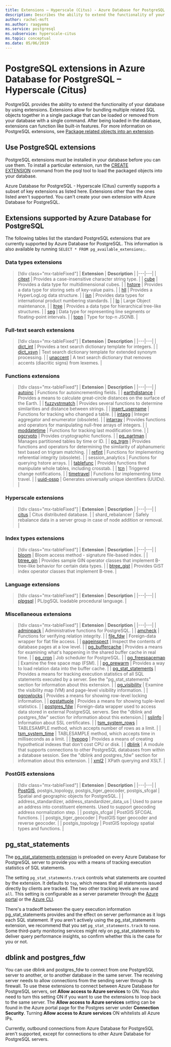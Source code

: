 ```yaml
---
title: Extensions – Hyperscale (Citus) - Azure Database for PostgreSQL
description: Describes the ability to extend the functionality of your database by using extensions in Azure Database for PostgreSQL - Hyperscale (Citus)
author: rachel-msft
ms.author: raagyema
ms.service: postgresql
ms.subservice: hyperscale-citus
ms.topic: conceptual
ms.date: 05/06/2019
---
```

# PostgreSQL extensions in Azure Database for PostgreSQL – Hyperscale (Citus)

PostgreSQL provides the ability to extend the functionality of your database by using extensions. Extensions allow for bundling multiple related SQL objects together in a single package that can be loaded or removed from your database with a single command. After being loaded in the database, extensions can function like built-in features. For more information on PostgreSQL extensions, see [Package related objects into an extension](https://www.postgresql.org/docs/current/static/extend-extensions.html).

## Use PostgreSQL extensions

PostgreSQL extensions must be installed in your database before you can use them. To install a particular extension, run the [CREATE EXTENSION](https://www.postgresql.org/docs/current/static/sql-createextension.html) command from the psql tool to load the packaged objects into your database.

Azure Database for PostgreSQL - Hyperscale (Citus) currently supports a subset of key extensions as listed here. Extensions other than the ones listed aren't supported. You can't create your own extension with Azure Database for PostgreSQL.

## Extensions supported by Azure Database for PostgreSQL

The following tables list the standard PostgreSQL extensions that are currently supported by Azure Database for PostgreSQL. This information is also available by running `SELECT * FROM pg_available_extensions;`.

### Data types extensions

> [!div class="mx-tableFixed"]
> | **Extension** | **Description** |
> |---|---|
> | [citext](https://www.postgresql.org/docs/current/static/citext.html) | Provides a case-insensitive character string type. |
> | [cube](https://www.postgresql.org/docs/current/static/cube.html) | Provides a data type for multidimensional cubes. |
> | [hstore](https://www.postgresql.org/docs/current/static/hstore.html) | Provides a data type for storing sets of key-value pairs. |
> | [hll](https://github.com/citusdata/postgresql-hll) | Provides a HyperLogLog data structure. |
> | [isn](https://www.postgresql.org/docs/current/static/isn.html) | Provides data types for international product numbering standards. |
> | [lo](https://www.postgresql.org/docs/current/lo.html) | Large Object maintenance. |
> | [ltree](https://www.postgresql.org/docs/current/static/ltree.html) | Provides a data type for hierarchical tree-like structures. |
> | [seg](https://www.postgresql.org/docs/current/seg.html) | Data type for representing line segments or floating-point intervals. |
> | [topn](https://github.com/citusdata/postgresql-topn/) | Type for top-n JSONB. |

### Full-text search extensions

> [!div class="mx-tableFixed"]
> | **Extension** | **Description** |
> |---|---|
> | [dict\_int](https://www.postgresql.org/docs/current/static/dict-int.html) | Provides a text search dictionary template for integers. |
> | [dict\_xsyn](https://www.postgresql.org/docs/current/dict-xsyn.html) | Text search dictionary template for extended synonym processing. |
> | [unaccent](https://www.postgresql.org/docs/current/static/unaccent.html) | A text search dictionary that removes accents (diacritic signs) from lexemes. |

### Functions extensions

> [!div class="mx-tableFixed"]
> | **Extension** | **Description** |
> |---|---|
> | [autoinc](https://www.postgresql.org/docs/current/contrib-spi.html#id-1.11.7.45.7) | Functions for autoincrementing fields. |
> | [earthdistance](https://www.postgresql.org/docs/current/static/earthdistance.html) | Provides a means to calculate great-circle distances on the surface of the Earth. |
> | [fuzzystrmatch](https://www.postgresql.org/docs/current/static/fuzzystrmatch.html) | Provides several functions to determine similarities and distance between strings. |
> | [insert\_username](https://www.postgresql.org/docs/current/contrib-spi.html#id-1.11.7.45.8) | Functions for tracking who changed a table. |
> | [intagg](https://www.postgresql.org/docs/current/intagg.html) | Integer aggregator and enumerator (obsolete). |
> | [intarray](https://www.postgresql.org/docs/current/static/intarray.html) | Provides functions and operators for manipulating null-free arrays of integers. |
> | [moddatetime](https://www.postgresql.org/docs/current/contrib-spi.html#id-1.11.7.45.9) | Functions for tracking last modification time. |
> | [pgcrypto](https://www.postgresql.org/docs/current/static/pgcrypto.html) | Provides cryptographic functions. |
> | [pg\_partman](https://pgxn.org/dist/pg_partman/doc/pg_partman.html) | Manages partitioned tables by time or ID. |
> | [pg\_trgm](https://www.postgresql.org/docs/current/static/pgtrgm.html) | Provides functions and operators for determining the similarity of alphanumeric text based on trigram matching. |
> | [refint](https://www.postgresql.org/docs/current/contrib-spi.html#id-1.11.7.45.5) | Functions for implementing referential integrity (obsolete). |
> | session\_analytics | Functions for querying hstore arrays. |
> | [tablefunc](https://www.postgresql.org/docs/current/static/tablefunc.html) | Provides functions that manipulate whole tables, including crosstab. |
> | [tcn](https://www.postgresql.org/docs/current/tcn.html) | Triggered change notifications. |
> | [timetravel](https://www.postgresql.org/docs/current/contrib-spi.html#id-1.11.7.45.6) | Functions for implementing time travel. |
> | [uuid-ossp](https://www.postgresql.org/docs/current/static/uuid-ossp.html) | Generates universally unique identifiers (UUIDs). |

### Hyperscale extensions

> [!div class="mx-tableFixed"]
> | **Extension** | **Description** |
> |---|---|
> | [citus](https://github.com/citusdata/citus) | Citus distributed database. |
> | shard\_rebalancer | Safely rebalance data in a server group in case of node addition or removal. |

### Index types extensions

> [!div class="mx-tableFixed"]
> | **Extension** | **Description** |
> |---|---|
> | [bloom](https://www.postgresql.org/docs/current/bloom.html) | Bloom access method - signature file-based index. |
> | [btree\_gin](https://www.postgresql.org/docs/current/static/btree-gin.html) | Provides sample GIN operator classes that implement B-tree-like behavior for certain data types. |
> | [btree\_gist](https://www.postgresql.org/docs/current/static/btree-gist.html) | Provides GiST index operator classes that implement B-tree. |

### Language extensions

> [!div class="mx-tableFixed"]
> | **Extension** | **Description** |
> |---|---|
> | [plpgsql](https://www.postgresql.org/docs/current/static/plpgsql.html) | PL/pgSQL loadable procedural language. |

### Miscellaneous extensions

> [!div class="mx-tableFixed"]
> | **Extension** | **Description** |
> |---|---|
> | [adminpack](https://www.postgresql.org/docs/current/adminpack.html) | Administrative functions for PostgreSQL. |
> | [amcheck](https://www.postgresql.org/docs/current/amcheck.html) | Functions for verifying relation integrity. |
> | [file\_fdw](https://www.postgresql.org/docs/current/file-fdw.html) | Foreign-data wrapper for flat file access. |
> | [pageinspect](https://www.postgresql.org/docs/current/pageinspect.html) | Inspect the contents of database pages at a low level. |
> | [pg\_buffercache](https://www.postgresql.org/docs/current/static/pgbuffercache.html) | Provides a means for examining what's happening in the shared buffer cache in real time. |
> | [pg\_cron](https://github.com/citusdata/pg_cron) | Job scheduler for PostgreSQL. |
> | [pg\_freespacemap](https://www.postgresql.org/docs/current/pgfreespacemap.html) | Examine the free space map (FSM). |
> | [pg\_prewarm](https://www.postgresql.org/docs/current/static/pgprewarm.html) | Provides a way to load relation data into the buffer cache. |
> | [pg\_stat\_statements](https://www.postgresql.org/docs/current/static/pgstatstatements.html) | Provides a means for tracking execution statistics of all SQL statements executed by a server. See the "pg_stat_statements" section for information about this extension. |
> | [pg\_visibility](https://www.postgresql.org/docs/current/pgvisibility.html) | Examine the visibility map (VM) and page-level visibility information. |
> | [pgrowlocks](https://www.postgresql.org/docs/current/static/pgrowlocks.html) | Provides a means for showing row-level locking information. |
> | [pgstattuple](https://www.postgresql.org/docs/current/static/pgstattuple.html) | Provides a means for showing tuple-level statistics. |
> | [postgres\_fdw](https://www.postgresql.org/docs/current/static/postgres-fdw.html) | Foreign-data wrapper used to access data stored in external PostgreSQL servers. See the "dblink and postgres_fdw" section for information about this extension.|
> | [sslinfo](https://www.postgresql.org/docs/current/sslinfo.html) | Information about SSL certificates. |
> | [tsm\_system\_rows](https://www.postgresql.org/docs/current/tsm-system-rows.html) | TABLESAMPLE method, which accepts number of rows as a limit. |
> | [tsm\_system\_time](https://www.postgresql.org/docs/current/tsm-system-time.html) | TABLESAMPLE method, which accepts time in milliseconds as a limit. |
> | [hypopg](https://hypopg.readthedocs.io/en/latest/) | Provides a means of creating hypothetical indexes that don't cost CPU or disk. |
> | [dblink](https://www.postgresql.org/docs/current/dblink.html) | A module that supports connections to other PostgreSQL databases from within a database session. See the "dblink and postgres_fdw" section for information about this extension. |
> | [xml2](https://www.postgresql.org/docs/current/xml2.html) | XPath querying and XSLT. |


### PostGIS extensions

> [!div class="mx-tableFixed"]
> | **Extension** | **Description** |
> |---|---|
> | [PostGIS](https://www.postgis.net/), postgis\_topology, postgis\_tiger\_geocoder, postgis\_sfcgal | Spatial and geographic objects for PostgreSQL. |
> | address\_standardizer, address\_standardizer\_data\_us | Used to parse an address into constituent elements. Used to support geocoding address normalization step. |
> | postgis\_sfcgal | PostGIS SFCGAL functions. |
> | postgis\_tiger\_geocoder | PostGIS tiger geocoder and reverse geocoder. |
> | postgis\_topology | PostGIS topology spatial types and functions. |


## pg_stat_statements
The [pg\_stat\_statements extension](https://www.postgresql.org/docs/current/pgstatstatements.html) is preloaded on every Azure Database for PostgreSQL server to provide you with a means of tracking execution statistics of SQL statements.

The setting `pg_stat_statements.track` controls what statements are counted by the extension. It defaults to `top`, which means that all statements issued directly by clients are tracked. The two other tracking levels are `none` and `all`. This setting is configurable as a server parameter through the [Azure portal](https://docs.microsoft.com/azure/postgresql/howto-configure-server-parameters-using-portal) or the [Azure CLI](https://docs.microsoft.com/azure/postgresql/howto-configure-server-parameters-using-cli).

There's a tradeoff between the query execution information pg_stat_statements provides and the effect on server performance as it logs each SQL statement. If you aren't actively using the pg_stat_statements extension, we recommend that you set `pg_stat_statements.track` to `none`. Some third-party monitoring services might rely on pg_stat_statements to deliver query performance insights, so confirm whether this is the case for you or not.

## dblink and postgres_fdw
You can use dblink and postgres_fdw to connect from one PostgreSQL server to another, or to another database in the same server. The receiving server needs to allow connections from the sending server through its firewall. To use these extensions to connect between Azure Database for PostgreSQL servers, set **Allow access to Azure services** to ON. You also need to turn this setting ON if you want to use the extensions to loop back to the same server. The **Allow access to Azure services** setting can be found in the Azure portal page for the Postgres server under **Connection Security**. Turning **Allow access to Azure services** ON whitelists all Azure IPs.

Currently, outbound connections from Azure Database for PostgreSQL aren't supported, except for connections to other Azure Database for PostgreSQL servers.
